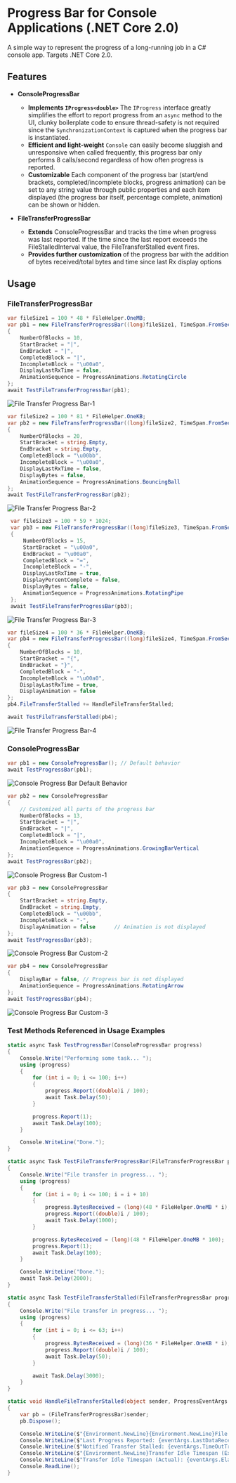 # Progress Bar for Console Applications (.NET Core 2.0)
A simple way to represent the progress of a long-running job in a C# console app. Targets .NET Core 2.0.

## Features
- **ConsoleProgressBar**
  - **Implements `IProgress<double>`** The `IProgress` interface greatly simplifies the effort to report progress from an `async` method to the UI, clunky boilerplate code to ensure thread-safety is not required since the `SynchronizationContext` is captured when the progress bar is instantiated.
  - **Efficient and light-weight** `Console` can easily become sluggish and unresponsive when called frequently, this progress bar only performs 8 calls/second regardless of how often progress is reported.
  - **Customizable** Each component of the progress bar (start/end brackets, completed/incomplete blocks, progress animation) can be set to any string value through public properties and each item displayed (the progress bar itself, percentage complete, animation) can be shown or hidden.

- **FileTransferProgressBar**
  - **Extends** ConsoleProgressBar and tracks the time when progress was last reported. If the time since the last report exceeds the FileStalledInterval value, the FileTransferStalled event fires.
  - **Provides further customization** of the progress bar with the addition of bytes received/total bytes and time since last Rx display options
  
## Usage
### FileTransferProgressBar
```csharp
var fileSize1 = 100 * 48 * FileHelper.OneMB;
var pb1 = new FileTransferProgressBar((long)fileSize1, TimeSpan.FromSeconds(10))
{
    NumberOfBlocks = 10,
    StartBracket = "|",
    EndBracket = "|",
    CompletedBlock = "|",
    IncompleteBlock = "\u00a0",
    DisplayLastRxTime = false,
    AnimationSequence = ProgressAnimations.RotatingCircle
};
await TestFileTransferProgressBar(pb1);
```
![File Transfer Progress Bar-1](https://s3-us-west-1.amazonaws.com/alunapublic/console_progress_bar/FileTransferProgressBar-1.gif)
```csharp
var fileSize2 = 100 * 81 * FileHelper.OneKB;
var pb2 = new FileTransferProgressBar((long)fileSize2, TimeSpan.FromSeconds(10))
{
    NumberOfBlocks = 20,
    StartBracket = string.Empty,
    EndBracket = string.Empty,
    CompletedBlock = "\u00bb",
    IncompleteBlock = "\u00a0",
    DisplayLastRxTime = false,
    DisplayBytes = false,
    AnimationSequence = ProgressAnimations.BouncingBall
};
await TestFileTransferProgressBar(pb2);
```
![File Transfer Progress Bar-2](https://s3-us-west-1.amazonaws.com/alunapublic/console_progress_bar/FileTransferProgressBar-2.gif)
```csharp
 var fileSize3 = 100 * 59 * 1024;
 var pb3 = new FileTransferProgressBar((long)fileSize3, TimeSpan.FromSeconds(10))
 {
     NumberOfBlocks = 15,
     StartBracket = "\u00a0",
     EndBracket = "\u00a0",
     CompletedBlock = "=",
     IncompleteBlock = "-",
     DisplayLastRxTime = true,
     DisplayPercentComplete = false,
     DisplayBytes = false,
     AnimationSequence = ProgressAnimations.RotatingPipe
 };
 await TestFileTransferProgressBar(pb3);
```
![File Transfer Progress Bar-3](https://s3-us-west-1.amazonaws.com/alunapublic/console_progress_bar/FileTransferProgressBar-3.gif)
```csharp
var fileSize4 = 100 * 36 * FileHelper.OneKB;
var pb4 = new FileTransferProgressBar((long)fileSize4, TimeSpan.FromSeconds(2))
{
	NumberOfBlocks = 10,
	StartBracket = "{",
	EndBracket = "}",
	CompletedBlock = "-",
	IncompleteBlock = "\u00a0",
	DisplayLastRxTime = true,
	DisplayAnimation = false
};
pb4.FileTransferStalled += HandleFileTransferStalled;

await TestFileTransferStalled(pb4);
```
![File Transfer Progress Bar-4](https://s3-us-west-1.amazonaws.com/alunapublic/console_progress_bar/FileTransferProgressBar-4.gif)
### ConsoleProgressBar
```csharp
var pb1 = new ConsoleProgressBar(); // Default behavior
await TestProgressBar(pb1);
```
![Console Progress Bar Default Behavior](https://s3-us-west-1.amazonaws.com/alunapublic/console_progress_bar/ConsoleProgressBar-1.gif)
```csharp
var pb2 = new ConsoleProgressBar
{   
    // Customized all parts of the progress bar
    NumberOfBlocks = 13,
    StartBracket = "|",
    EndBracket = "|",
    CompletedBlock = "|",
    IncompleteBlock = "\u00a0",
    AnimationSequence = ProgressAnimations.GrowingBarVertical
};
await TestProgressBar(pb2);
```
![Console Progress Bar Custom-1](https://s3-us-west-1.amazonaws.com/alunapublic/console_progress_bar/ConsoleProgressBar-2.gif)
```csharp
var pb3 = new ConsoleProgressBar
{
    StartBracket = string.Empty,
    EndBracket = string.Empty,
    CompletedBlock = "\u00bb",
    IncompleteBlock = "-",
    DisplayAnimation = false      // Animation is not displayed
};
await TestProgressBar(pb3);
```
![Console Progress Bar Custom-2](https://s3-us-west-1.amazonaws.com/alunapublic/console_progress_bar/ConsoleProgressBar-3.gif)
```csharp
var pb4 = new ConsoleProgressBar
{
    DisplayBar = false, // Progress bar is not displayed
    AnimationSequence = ProgressAnimations.RotatingArrow
};
await TestProgressBar(pb4);
```
![Console Progress Bar Custom-3](https://s3-us-west-1.amazonaws.com/alunapublic/console_progress_bar/ConsoleProgressBar-4.gif)
### Test Methods Referenced in Usage Examples
```csharp
static async Task TestProgressBar(ConsoleProgressBar progress)
{
    Console.Write("Performing some task... ");
    using (progress)
    {
        for (int i = 0; i <= 100; i++)
        {
            progress.Report((double)i / 100);
            await Task.Delay(50);
        }

        progress.Report(1);
        await Task.Delay(100);
    }

    Console.WriteLine("Done.");
}
```
```csharp
static async Task TestFileTransferProgressBar(FileTransferProgressBar progress)
{
    Console.Write("File transfer in progress... ");
    using (progress)
    {
        for (int i = 0; i <= 100; i = i + 10)
        {
            progress.BytesReceived = (long)(48 * FileHelper.OneMB * i);
            progress.Report((double)i / 100);
            await Task.Delay(1000);
        }

        progress.BytesReceived = (long)(48 * FileHelper.OneMB * 100);
        progress.Report(1);
        await Task.Delay(100);
    }

    Console.WriteLine("Done.");
    await Task.Delay(2000);
}
```
```csharp
static async Task TestFileTransferStalled(FileTransferProgressBar progress)
{
	Console.Write("File transfer in progress... ");
    using (progress)
    {
        for (int i = 0; i <= 63; i++)
        {
            progress.BytesReceived = (long)(36 * FileHelper.OneKB * i);
            progress.Report((double)i / 100);
            await Task.Delay(50);
        }

		await Task.Delay(3000);
    }
}
```
```csharp
static void HandleFileTransferStalled(object sender, ProgressEventArgs eventArgs)
{
	var pb = (FileTransferProgressBar)sender;
	pb.Dispose();

	Console.WriteLine($"{Environment.NewLine}{Environment.NewLine}File transfer stalled!");
	Console.WriteLine($"Last Progress Reported: {eventArgs.LastDataReceived}");
	Console.WriteLine($"Notified Transfer Stalled: {eventArgs.TimeOutTriggered}");
	Console.WriteLine($"{Environment.NewLine}Transfer Idle Timespan (Expected): {pb.FileStalledInterval.ToFormattedString()}");
	Console.WriteLine($"Transfer Idle Timespan (Actual): {eventArgs.Elapsed.ToFormattedString()}");
	Console.ReadLine();
}
```

